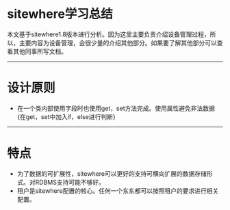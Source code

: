 # sitewhere学习总结

本文基于sitewhere1.8版本进行分析。因为这里主要负责介绍设备管理过程，所以，主要内容为设备管理，会很少量的介绍其他部分。如果要了解其他部分可以查看其他同事所写文档。

---

# 设计原则

* 在一个类内部使用字段时也使用get，set方法完成。使用属性避免非法数据{在get，set中加入if，else进行判断}

---

# 特点

* 为了数据的可扩展性，sitewhere可以更好的支持可横向扩展的数据存储形式。对RDBMS支持可能不够好。
* 租户是sitewhere配置的核心。任何一个东东都可以按照租户的要求进行相关配置。



